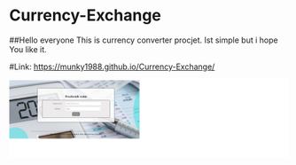 # Currency-Exchange
##Hello everyone
This is currency converter procjet.
Ist simple but i hope You like it.

#Link: https://munky1988.github.io/Currency-Exchange/

![Exchange](https://github.com/munky1988/Currency-Exchange/blob/main/images/cc.jpeg?raw=true)
